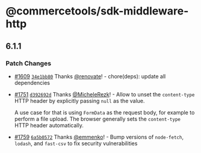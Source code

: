 # @commercetools/sdk-middleware-http

## 6.1.1
### Patch Changes



- [#1609](https://github.com/commercetools/nodejs/pull/1609) [`34e1bb80`](https://github.com/commercetools/nodejs/commit/34e1bb8010225fcc5ea7459bdd93f330eb7dd37d) Thanks [@renovate](https://github.com/apps/renovate)! - chore(deps): update all dependencies



- [#1751](https://github.com/commercetools/nodejs/pull/1751) [`d392692d`](https://github.com/commercetools/nodejs/commit/d392692d714b87ec04a1a4e2dac59946c713d213) Thanks [@MicheleRezk](https://github.com/MicheleRezk)! - Allow to unset the `content-type` HTTP header by explicitly passing `null` as the value.
  
  A use case for that is using `FormData` as the request body, for example to perform a file upload. The browser generally sets the `content-type` HTTP header automatically.


- [#1759](https://github.com/commercetools/nodejs/pull/1759) [`6a5b0572`](https://github.com/commercetools/nodejs/commit/6a5b05728f6fcb7e74e752962553870b9a89c1fe) Thanks [@emmenko](https://github.com/emmenko)! - Bump versions of `node-fetch`, `lodash`, and `fast-csv` to fix security vulnerabilities
